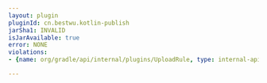 ```yaml
---
layout: plugin
pluginId: cn.bestwu.kotlin-publish
jarSha1: INVALID
isJarAvailable: true
error: NONE
violations:
- {name: org/gradle/api/internal/plugins/UploadRule, type: internal-api-usage}

---
```

